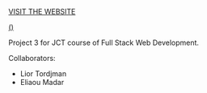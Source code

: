 [VISIT THE WEBSITE](https://lior-tor.github.io/JCT-FSWD-Project3/index.html)

[()](https://lior-tor.github.io/JCT-FSWD-Project3/index.html)

Project 3 for JCT course of Full Stack Web Development.

Collaborators:
- Lior Tordjman
- Eliaou Madar
